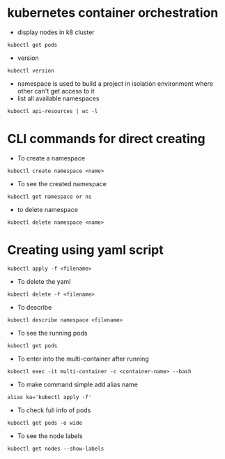 # **kubernetes container orchestration**
* display nodes in k8 cluster
```
kubectl get pods
```
* version
```
kubectl version
```
*   namespace is used to build a project in isolation environment where other can't get access to it
* list all available namespaces
```
kubectl api-resources | wc -l
```
# **CLI commands for direct creating**
* To create a namespace
```
kubectl create namespace <name>
```
* To see the created namespace
```
kubectl get namespace or ns
```
* to delete namespace
```
kubectl delete namespace <name>
```
# **Creating using yaml script** 
```
kubectl apply -f <filename>
```
* To delete the yaml
```
kubectl delete -f <filename>
```
* To describe 
```
kubectl describe namespace <filename>
```
* To see the running pods
```
kubectl get pods
```
* To enter into the multi-container after running
```
kubectl exec -it multi-container -c <container-name> --bash
```
* To make command simple add alias name
```
alias ka='kubectl apply -f'
```
* To check full info of pods
```
kubectl get pods -o wide
```
* To see the node labels
```
kubectl get nodes --show-labels
```